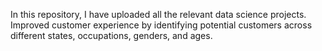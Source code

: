 In this repository, I have uploaded all the relevant data science projects.
<br>
Improved customer experience by identifying potential customers across different states, occupations, genders, and ages.

